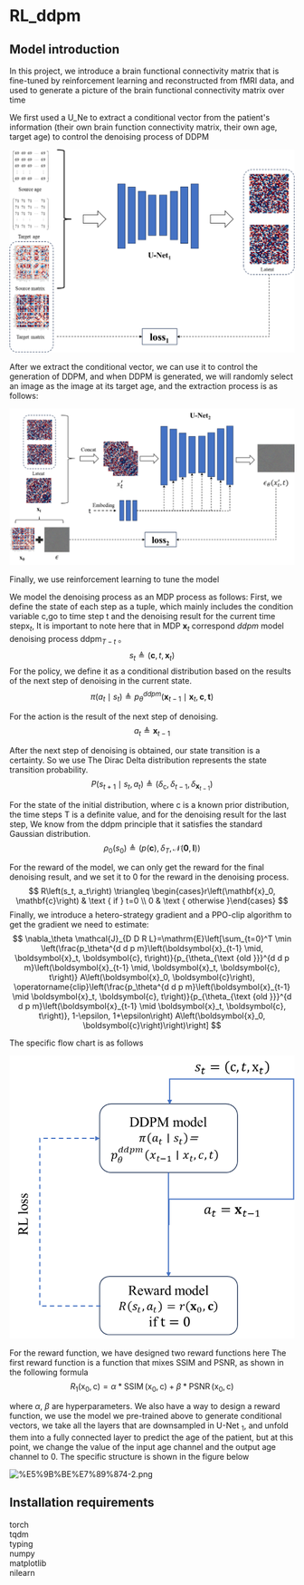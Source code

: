 # RL_ddpm

## Model introduction

In this project, we introduce a brain functional connectivity matrix that is fine-tuned by reinforcement learning and reconstructed from fMRI data, and used to generate a picture of the brain functional connectivity matrix over time


We first used a U_Ne to extract a conditional vector from the patient's information (their own brain function connectivity matrix, their own age, target age) to control the denoising process of DDPM

![1](/picture/1.png)

After we extract the conditional vector, we can use it to control the generation of DDPM, and when DDPM is generated, we will randomly select an image as the image at its target age, and the extraction process is as follows:

![%E5%9B%BE%E7%89%872.png](/picture/2.png)

Finally, we use reinforcement learning to tune the model

We model the denoising process as an MDP process as follows: First, we define the state of each step as a tuple, which mainly includes the condition variable c,go to time step t and the denoising result for the current time step$\mathrm{x}_t$, It is important to note here that in MDP $\mathbf{x}_t$ correspond $d d p m$ model denoising process $\operatorname{ddpm}_{T-t}$ 。
$$
s_t \triangleq\left(\mathbf{c}, t, \mathbf{x}_t\right)
$$
For the policy, we define it as a conditional distribution based on the results of the next step of denoising in the current state.
$$
\pi\left(a_t \mid s_t\right) \triangleq p_\theta^{d d p m}\left(\mathbf{x}_{t-1} \mid \mathbf{x}_t, \mathbf{c}, \mathbf{t}\right)
$$

For the action is the result of the next step of denoising.
$$
a_t \triangleq \mathbf{x}_{t-1}
$$

After the next step of denoising is obtained, our state transition is a certainty. So we use
The Dirac Delta distribution represents the state transition probability.
$$
P\left(s_{t+1} \mid s_t, a_t\right) \triangleq\left(\delta_{\mathrm{c}}, \delta_{t-1}, \delta_{\mathbf{x}_{t-1}}\right)
$$

For the state of the initial distribution, where $\mathrm{c}$ is a known prior distribution, the time steps $\mathrm{T}$ is a definite value, and for the denoising result for the last step, We know from the $\mathrm{ddpm}$ principle that it satisfies the standard Gaussian distribution.
$$
\rho_0\left(s_0\right) \triangleq\left(p(\mathbf{c}), \delta_T, \mathcal{N}(\mathbf{0}, \mathbf{I})\right)
$$

For the reward of the model, we can only get the reward for the final denoising result, and we set it to 0 for the reward in the denoising process.
$$
R\left(s_t, a_t\right) \triangleq \begin{cases}r\left(\mathbf{x}_0, \mathbf{c}\right) & \text { if } t=0 \\ 0 & \text { otherwise }\end{cases}
$$
Finally, we introduce a hetero-strategy gradient and a PPO-clip algorithm to get the gradient we need to estimate:
$$
\nabla_\theta \mathcal{J}_{D D R L}=\mathrm{E}\left[\sum_{t=0}^T \min \left(\frac{p_\theta^{d d p m}\left(\boldsymbol{x}_{t-1} \mid, \boldsymbol{x}_t, \boldsymbol{c}, t\right)}{p_{\theta_{\text {old }}}^{d d p m}\left(\boldsymbol{x}_{t-1} \mid, \boldsymbol{x}_t, \boldsymbol{c}, t\right)} A\left(\boldsymbol{x}_0, \boldsymbol{c}\right), \operatorname{clip}\left(\frac{p_\theta^{d d p m}\left(\boldsymbol{x}_{t-1} \mid \boldsymbol{x}_t, \boldsymbol{c}, t\right)}{p_{\theta_{\text {old }}}^{d d p m}\left(\boldsymbol{x}_{t-1} \mid \boldsymbol{x}_t, \boldsymbol{c}, t\right)}, 1-\epsilon, 1+\epsilon\right) A\left(\boldsymbol{x}_0, \boldsymbol{c}\right)\right)\right]
$$

The specific flow chart is as follows

![3-2.png](/picture/3.png)

For the reward function, we have designed two reward functions here The first reward function is a function that mixes SSIM and PSNR, as shown in the following formula
$$
R_1\left(\mathrm{x}_0, \mathrm{c}\right)=\alpha * \operatorname{SSIM}\left(\mathrm{x}_0, \mathrm{c}\right)+\beta * \operatorname{PSNR}\left(\mathrm{x}_0, \mathrm{c}\right)
$$

where $\alpha$, $\beta$ are hyperparameters.
We also have a way to design a reward function, we use the model we pre-trained above to generate conditional vectors, we take all the layers that are downsampled in U-Net ${ }_1$, and unfold them into a fully connected layer to predict the age of the patient, but at this point, we change the value of the input age channel and the output age channel to 0. The specific structure is shown in the figure below

![%E5%9B%BE%E7%89%874-2.png](/picture/.png)

## Installation requirements

torch  
tqdm  
typing  
numpy  
matplotlib  
nilearn


```python

```
